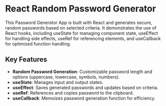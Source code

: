 # React Random Password Generator

This Password Generator App is built with React and generates secure, random passwords based on selected criteria. It demonstrates the use of React hooks, including useState for managing component state, useEffect for handling side effects, useRef for referencing elements, and useCallback for optimized function handling.

## Key Features


- **Random Password Generation**: Customizable password length and options (uppercase, lowercase, symbols, numbers).
- **useState**: Manages input and output states.
- **useEffect**: Saves generated passwords and updates based on criteria.
- **useRef**: References and copies password to the clipboard.
- **useCallback**: Memoizes password generation function for efficiency.

